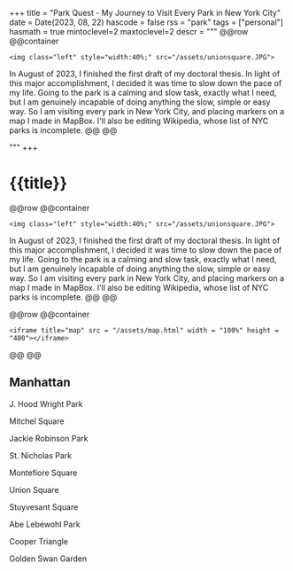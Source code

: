 +++
title = "Park Quest - My Journey to Visit Every Park in New York City"
date = Date(2023, 08, 22) 
hascode = false
rss = "park"
tags = ["personal"]
hasmath = true
mintoclevel=2
maxtoclevel=2
descr = """ 
@@row
@@container
~~~
<img class="left" style="width:40%;" src="/assets/unionsquare.JPG">
~~~
In August of 2023, I finished the first draft of my doctoral thesis. In light of this major accomplishment, I decided it was time to slow down the pace of my life. Going to the park is a calming and slow task, exactly what I need, but I am genuinely incapable of doing anything the slow, simple or easy way. So I am visiting every park in New York City, and placing markers on a map I made in MapBox. I'll also be editing Wikipedia, whose list of NYC parks is incomplete.
@@
@@

"""
+++

# {{title}}
@@row
@@container
~~~
<img class="left" style="width:40%;" src="/assets/unionsquare.JPG">
~~~

In August of 2023, I finished the first draft of my doctoral thesis. In light of this major accomplishment, I decided it was time to slow down the pace of my life. Going to the park is a calming and slow task, exactly what I need, but I am genuinely incapable of doing anything the slow, simple or easy way. So I am visiting every park in New York City, and placing markers on a map I made in MapBox. I'll also be editing Wikipedia, whose list of NYC parks is incomplete.
@@
@@

@@row
@@container
~~~
<iframe title="map" src = "/assets/map.html" width = "100%" height = "400"></iframe>
~~~
@@
@@

## Manhattan

J. Hood Wright Park

Mitchel Square

Jackie Robinson Park

St. Nicholas Park

Montefiore Square

Union Square

Stuyvesant Square

Abe Lebewohl Park

Cooper Triangle

Golden Swan Garden

